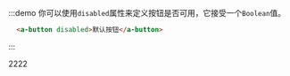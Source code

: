 

:::demo 你可以使用`disabled`属性来定义按钮是否可用，它接受一个`Boolean`值。

```html
  <a-button disabled>默认按钮</a-button>
```
:::

<a-button>2222</a-button>